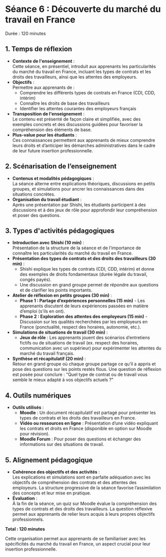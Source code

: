 # Séance 6 : Découverte du marché du travail en France
Durée : 120 minutes

## 1. Temps de réflexion
- **Contexte de l'enseignement** :<br>
Cette séance, en présentiel, introduit aux apprenants les particularités du marché du travail en France, incluant les types de contrats et les droits des travailleurs, ainsi que les attentes des employeurs.
- **Objectifs** :<br>
Permettre aux apprenants de :
  - Comprendre les différents types de contrats en France (CDI, CDD, intérim)
  - Connaître les droits de base des travailleurs
  - Identifier les attentes courantes des employeurs français
- **Transposition de l'enseignement** :<br>
Le contenu est présenté de façon claire et simplifiée, avec des exemples concrets et des discussions guidées pour favoriser la compréhension des éléments de base.
- **Plus-value pour les étudiants** :<br>
Ces connaissances permettent aux apprenants de mieux comprendre leurs droits et d’anticiper les démarches administratives dans le cadre de leur future insertion professionnelle.

## 2. Scénarisation de l’enseignement
- **Contenus et modalités pédagogiques** :<br>
La séance alterne entre explications théoriques, discussions en petits groupes, et simulations pour ancrer les connaissances dans des situations concrètes.
- **Organisation du travail étudiant** :<br>
Après une présentation par Shishi, les étudiants participent à des discussions et à des jeux de rôle pour approfondir leur compréhension et poser des questions.

## 3. Types d'activités pédagogiques
- **Introduction avec Shishi (10 min)** :<br>
Présentation de la structure de la séance et de l’importance de connaître les particularités du marché du travail en France.
- **Présentation des types de contrats et des droits des travailleurs (30 min)** :
  - Shishi explique les types de contrats (CDI, CDD, intérim) et donne des exemples de droits fondamentaux (durée légale du travail, congés payés).
  - Une discussion en grand groupe permet de répondre aux questions et de clarifier les points importants.
- **Atelier de réflexion en petits groupes (30 min)** :
  - **Phase 1 : Partage d’expériences personnelles (15 min)** - Les apprenants discutent de leurs expériences passées en matière d’emploi (s'ils en ont).
  - **Phase 2 : Exploration des attentes des employeurs (15 min)** - Discussion sur les qualités recherchées par les employeurs en France (ponctualité, respect des horaires, autonomie, etc.).
- **Simulations de situations de travail (30 min)** :
  - **Jeux de rôle** : Les apprenants jouent des scénarios d’entretiens fictifs ou de situations de travail (ex. respect des horaires, communication avec un supérieur) pour expérimenter les attentes du marché du travail français.
- **Synthèse et récapitulatif (20 min)** :<br>
Retour en grand groupe où chaque groupe partage ce qu’il a appris et pose des questions sur les points restés flous. Une question de réflexion est posée pour conclure : "Quel type de contrat ou de travail vous semble le mieux adapté à vos objectifs actuels ?"

## 4. Outils numériques
- **Outils utilisés** :
  - **Moodle** : Un document récapitulatif est partagé pour présenter les types de contrats et les droits des travailleurs en France.
  - **Vidéo ou ressources en ligne** : Présentation d’une vidéo expliquant les contrats et droits en France (disponible en option sur Moodle pour révision).
  - **Moodle Forum** : Pour poser des questions et échanger des informations sur des situations de travail.

## 5. Alignement pédagogique
- **Cohérence des objectifs et des activités** :<br>
Les explications et simulations sont en parfaite adéquation avec les objectifs de compréhension des contrats et des attentes des employeurs. La structure progressive de la séance favorise l’assimilation des concepts et leur mise en pratique.
- **Évaluation** :<br>
À la fin de la séance, un quiz sur Moodle évalue la compréhension des types de contrats et des droits des travailleurs. La question réflexive permet aux apprenants de relier leurs acquis à leurs propres objectifs professionnels.

__Total : 120 minutes__

Cette organisation permet aux apprenants de se familiariser avec les spécificités du marché du travail en France, un aspect crucial pour leur insertion professionnelle.